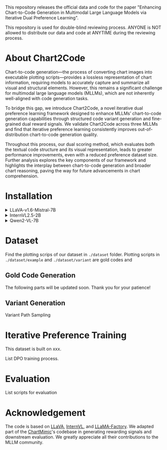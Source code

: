 This repository releases the official data and code for the paper "Enhancing Chart-to-Code Generation in Multimodal Large Language Models via Iterative Dual Preference Learning". 

This repository is used for double-blind reviewing process. ANYONE is NOT allowed to distribute our data and code at ANYTIME during the reviewing process.

# About Chart2Code

Chart-to-code generation—the process of converting chart images into executable plotting scripts—provides a lossless representation of chart information, requiring models to accurately capture and summarize all visual and structural elements. However, this remains a significant challenge for multimodal large language models (MLLMs), which are not inherently well-aligned with code generation tasks.

To bridge this gap, we introduce Chart2Code, a novel iterative dual preference learning framework designed to enhance MLLMs’ chart-to-code generation capabilities through structured code variant generation and fine-grained dual reward signals. We validate Chart2Code across three MLLMs and find that iterative preference learning consistently improves out-of-distribution chart-to-code generation quality.

Throughout this process, our dual scoring method, which evaluates both the textual code structure and its visual representation, leads to greater performance improvements, even with a reduced preference dataset size. Further analysis explores the key components of our framework and highlights the interplay between chart-to-code generation and broader chart reasoning, paving the way for future advancements in chart comprehension.

# Installation

<details>
<summary>LLaVA-v1.6-Mistral-7B</summary>

This build process is based on [LLaVA](https://github.com/haotian-liu/LLaVA):
  
1. Clone this respository and move it to our ```./Training``` folder.

```
git clone https://github.com/haotian-liu/LLaVA.git
mv LLaVA ./Training
```
2. Install Package
```
cd ./Training/LLaVA
conda create -n llava python=3.10 -y
conda activate llava
pip install trl
```
3. Install additional packages for training cases
```
pip install -e ".[train]"
pip install flash-attn --no-build-isolation
```
4. Modify the TRL library adjust DPO for LLaVA
```
cd *your conda path*/envs/csr/lib/python3.10/site-packages/trl/trainer/
# Replace dop_trainer.py with dop_trainer.py in the 'Training/scripts_llava' folder.
```
5. Modify the parent class of llava_trainer
```
cd ./LLaVA/llava/train

# Modify llava_trainer.py as follows:

# from trl import DPOTrainer
# ...
# ...
# ...
# class LLaVATrainer(DPOTrainer):
```
6. Prepare training and evaluation script.
```
mkdir ./Training/LLaVA/scripts
mv ./scripts_llava/training/finetune_lora_sft.sh ./Training/LLaVA/scripts
mv ./scripts_llava/training/finetune_lora_dpo.sh ./Training/LLaVA/scripts
mv ./scripts_llava/evaluation/model_vqa_chart2code.py ./Training/LLaVA/llava/eval
mv ./scripts_llava/evaluation/model_vqa_chart2qa.py ./Training/LLaVA/llava/eval
mv ./scripts_llava/evaluation/evaluation_sampling.sh ./Training/LLaVA/scripts
```
</details>

<details>
<summary>InternVL2.5-2B</summary>

This build process is based on [InternVL](https://github.com/OpenGVLab/InternVL):

1. Clone this respository and move it to our ```./Training``` folder.

```
git clone https://github.com/OpenGVLab/InternVL.git
mv InternVL ./Training
```
2. Install Package
```
cd ./Training/InternVL
conda create -n internvl python=3.10 -y
conda activate internvl
```
3. Install additional packages for training cases
```
pip install -e ".requirements/internvl_chat.txt"
```
4. Prepare training and evaluation script.
```
mkdir ./Training/InternVL/scripts
mv ./scripts_internvl/training/finetune_lora_sft.sh ./Training/InternVL/scripts
mv ./scripts_internvl/training/finetune_lora_dpo.sh ./Training/InternVL/scripts
mv ./scripts_internvl/training/custom_dataset_sft.json ./Training/InternVL/scripts
mv ./scripts_internvl/training/custom_dataset_dpo.json ./Training/InternVL/scripts
mkdir ./Training/InternVL/internvl_chart/eval/chart2code
mv ./scripts_internvl/evaluation/evaluate_vqa.py ./Training/InternVL/internvl_chart/eval/chart2code
mv ./scripts_internvl/evaluation/evaluate_vqa_chartqa.py ./Training/InternVL/internvl_chart/eval/chart2code
mv ./scripts_internvl/evaluation/evaluation_sampling.sh ./Training/InternVL/scripts
```
</details>

<details>
<summary>Qwen2-VL-7B</summary>

This build process is based on [LLaMA-Factory](https://github.com/hiyouga/LLaMA-Factory):

1. Clone this respository and navigate to LLaVA folder

```
git clone https://github.com/hiyouga/LLaMA-Factory.git
mv LLaMA-Factory ./Training/Qwen
```
2. Install Package
```
cd ./Training/Qwen
conda create -n qwen python=3.10 -y
conda activate qwen
```
3. Install additional packages for training cases
```
pip install -e "requirementst.txt"
```
4. Prepare training and evaluation script.
```
mkdir ./Training/Qwen/scripts
mv ./scripts_qwen/training/finetune_lora_sft.sh ./Training/Qwen/scripts
mv ./scripts_qwen/training/finetune_lora_dpo.sh ./Training/Qwen/scripts
mv ./scripts_qwen/evaluation/evaluate_chart2code.py ./Training/Qwen/evaluate
mkdir ./Training/Qwen/evaluate
mv ./scripts_qwen/evaluation/evaluate_chartqa.py ./Training/Qwen/evaluate
mv ./scripts_qwen/evaluation/evaluation_sampling.sh ./Training/Qwen/scripts
```
</details>

# Dataset

Find the plotting scrips of our dataset in ```./dataset``` folder. Plotting scripts in ```./dataset/example``` and ```./dataset/variant``` are gold codes and 

## Gold Code Generation

The following parts will be updated soon. Thank you for your patience!

## Variant Generation

Variant Path Sampling

# Iterative Preference Training

This dataset is built on xxx.

List DPO training process.

# Evaluation

List scripts for evaluation

# Acknowledgement

The code is based on [LLaVA](https://github.com/haotian-liu/LLaVA), [InternVL](https://github.com/OpenGVLab/InternVL), and [LLaMA-Factory](https://github.com/hiyouga/LLaMA-Factory). We adapted part of the [ChartMimic](https://github.com/ChartMimic/ChartMimic)'s codebase in generating rewarding signals and downstream evaluation. We greatly appreciate all their contributions to the MLLM community.
